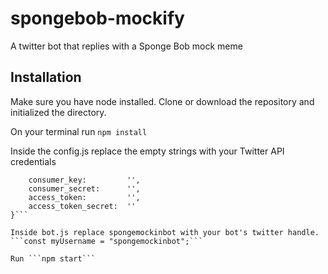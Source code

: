 # spongebob-mockify
A twitter bot that replies with a Sponge Bob mock meme 

## Installation

Make sure you have node installed. Clone or download the repository and initialized the directory.

On your terminal run ```npm install```

Inside the config.js replace the empty strings with your Twitter API credentials

```module.exports = {
    consumer_key:         '',
    consumer_secret:      '',
    access_token:         '',
    access_token_secret:  ''
}```

Inside bot.js replace spongemockinbot with your bot's twitter handle.
```const myUsername = "spongemockinbot";```

Run ```npm start```

